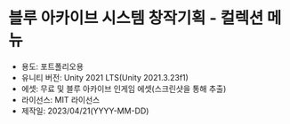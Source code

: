# 블루 아카이브 시스템 창작기획 - 컬렉션 메뉴
- 용도: 포트폴리오용
- 유니티 버전: Unity 2021 LTS(Unity 2021.3.23f1)
- 에셋: 무료 및 블루 아카이브 인게임 에셋(스크린샷을 통해 추출)
- 라이선스: MIT 라이선스
- 제작일: 2023/04/21(YYYY-MM-DD)